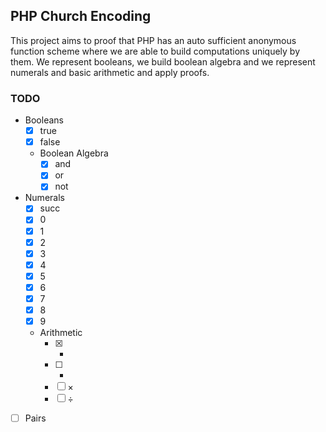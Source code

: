 ## PHP Church Encoding

This project aims to proof that PHP has an auto sufficient anonymous function scheme where we are able to build computations uniquely by them.
We represent booleans, we build boolean algebra and we represent numerals and basic arithmetic and apply proofs.

### TODO

- Booleans
  - [x] true
  - [x] false
  - Boolean Algebra
    - [x] and
    - [x] or
    - [x] not
- Numerals
  - [x] succ
  - [x] 0
  - [x] 1
  - [x] 2
  - [x] 3
  - [x] 4
  - [x] 5
  - [x] 6
  - [x] 7
  - [x] 8
  - [x] 9
  - Arithmetic
    - [x] +
    - [ ] -
    - [ ] ×
    - [ ] ÷
- [ ] Pairs

